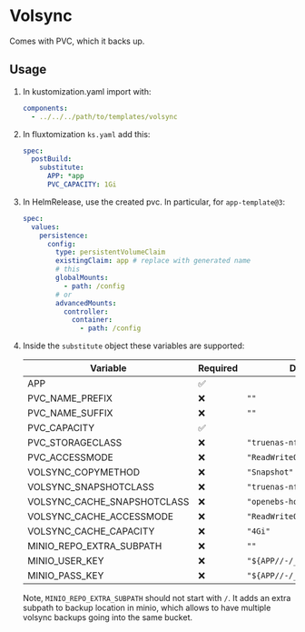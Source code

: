 # Volsync

Comes with PVC, which it backs up.

## Usage

1. In kustomization.yaml import with:

   ```yaml
   components:
     - ../../../path/to/templates/volsync
   ```

2. In fluxtomization `ks.yaml` add this:

   ```yaml
   spec:
     postBuild:
       substitute:
         APP: *app
         PVC_CAPACITY: 1Gi
   ```

3. In HelmRelease, use the created pvc. In particular, for `app-template@3`:

   ```yaml
   spec:
     values:
       persistence:
         config:
           type: persistentVolumeClaim
           existingClaim: app # replace with generated name
           # this
           globalMounts:
             - path: /config
           # or
           advancedMounts:
             controller:
               container:
                 - path: /config
   ```

4. Inside the `substitute` object these variables are supported:

   | Variable                    | Required | Default value                     |
   | --------------------------- | -------- | --------------------------------- |
   | APP                         | ✅       |                                   |
   | PVC_NAME_PREFIX             | ❌       | `""`                              |
   | PVC_NAME_SUFFIX             | ❌       | `""`                              |
   | PVC_CAPACITY                | ✅       |                                   |
   | PVC_STORAGECLASS            | ❌       | `"truenas-nfs-main"`              |
   | PVC_ACCESSMODE              | ❌       | `"ReadWriteOnce"`                 |
   | VOLSYNC_COPYMETHOD          | ❌       | `"Snapshot"`                      |
   | VOLSYNC_SNAPSHOTCLASS       | ❌       | `"truenas-nfs-main"`              |
   | VOLSYNC_CACHE_SNAPSHOTCLASS | ❌       | `"openebs-hostpath"`              |
   | VOLSYNC_CACHE_ACCESSMODE    | ❌       | `"ReadWriteOnce"`                 |
   | VOLSYNC_CACHE_CAPACITY      | ❌       | `"4Gi"`                           |
   | MINIO_REPO_EXTRA_SUBPATH    | ❌       | `""`                              |
   | MINIO_USER_KEY              | ❌       | `"${APP//-/_}_restic_minio_user"` |
   | MINIO_PASS_KEY              | ❌       | `"${APP//-/_}_restic_minio_pass"` |

   Note, `MINIO_REPO_EXTRA_SUBPATH` should not start with `/`. It adds an extra
   subpath to backup location in minio, which allows to have multiple volsync
   backups going into the same bucket.
